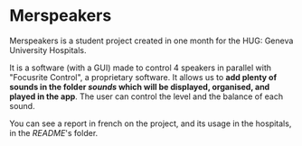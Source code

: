 # Merspeakers

Merspeakers is a student project created in one month for the HUG: Geneva University Hospitals.

It is a software (with a GUI) made to control 4 speakers in parallel with "Focusrite Control", a proprietary software. 
It allows us to __add plenty of sounds in the folder *sounds* which will be displayed, organised, and played in the app__. 
The user can control the level and the balance of each sound.

You can see a report in french on the project, and its usage in the hospitals, in the *README*'s folder.
